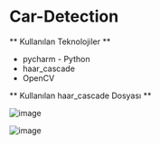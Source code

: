 # Car-Detection

** Kullanılan Teknolojiler **
* pycharm - Python
* haar_cascade
* OpenCV

** Kullanılan haar_cascade Dosyası **


![image](https://user-images.githubusercontent.com/59871974/159185259-986aeeb1-3d60-4ef7-95ca-ef13443f7b0d.png)

![image](https://user-images.githubusercontent.com/59871974/159185302-5deee9c6-d911-4a1e-9fe7-5c94919f0333.png)
